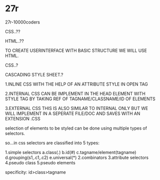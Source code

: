 # 27r
27r-10000coders


CSS..??

HTML..??

TO CREATE USERINTERFACE WITH BASIC STRUCTURE WE WILL USE HTML.

CSS..?

CASCADING STYLE SHEET.?

1.INLINE CSS WITH THE HELP OF AN ATTRIBUTE STYLE IN OPEN TAG

2.INTERNAL CSS CAN BE IMPLEMENT IN THE HEAD ELEMENT WITH STYLE TAG BY TAKING REF OF TAGNAME/CLASSNAME/ID OF ELEMENTS

3.EXTERNAL CSS
THIS IS ALSO SIMILAR TO INTERNAL ONLY BUT WE WILL IMPLEMENT IN A SEPERATE FILE/DOC AND SAVES WITH AN EXTENSION .CSS



selection of elements to be styled can be done using multiple types of selectors.

so...in css selectors are classified into 5 types:

1.simple selectors
    a.class(.)
    b.id(#)
    c.tagname/element(tagname)
    d.grouping(s1,.c1,.c2)
    e.universal(*)
2.combinators
3.attribute selectors
4.pseudo class
5.pseudo elements

specificity: id>class>tagname